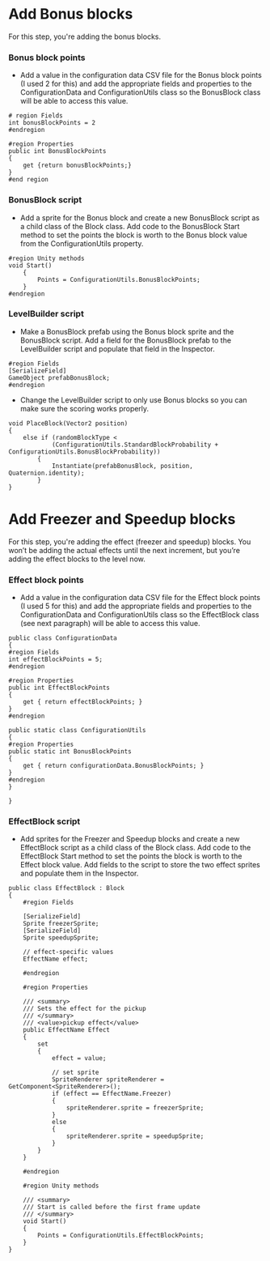 # Add Bonus blocks
For this step, you're adding the bonus blocks. 
### Bonus block points
- Add a value in the configuration data CSV file for the Bonus block points (I used 2 for this) and add the appropriate fields and properties to the ConfigurationData and ConfigurationUtils
class so the BonusBlock class will be able to access this value. 
```
# region Fields
int bonusBlockPoints = 2
#endregion

#region Properties 
public int BonusBlockPoints 
{
    get {return bonusBlockPoints;}
}
#end region
```

### BonusBlock script
- Add a sprite for the Bonus block and create a new BonusBlock script as a child class of the 
Block class. Add code to the BonusBlock Start method to set the points the block is worth to 
the Bonus block value from the ConfigurationUtils property. 
```
#region Unity methods
void Start()
    {
        Points = ConfigurationUtils.BonusBlockPoints;
    }
#endregion
```

### LevelBuilder script
- Make a BonusBlock prefab using the Bonus block sprite and the BonusBlock script. Add a field 
for the BonusBlock prefab to the LevelBuilder script and populate that field in the Inspector. 
```
#region Fields
[SerializeField]
GameObject prefabBonusBlock;
#endregion
```

- Change the LevelBuilder script to only use Bonus blocks so you can make sure the scoring 
works properly. 
```
void PlaceBlock(Vector2 position)
{
    else if (randomBlockType <
            (ConfigurationUtils.StandardBlockProbability + ConfigurationUtils.BonusBlockProbability))
        {
            Instantiate(prefabBonusBlock, position, Quaternion.identity);
        }
}
```

# Add Freezer and Speedup blocks
For this step, you're adding the effect (freezer and speedup) blocks. You won’t be adding the 
actual effects until the next increment, but you’re adding the effect blocks to the level now. 

### Effect block points
- Add a value in the configuration data CSV file for the Effect block points (I used 5 for this) and add the appropriate fields and properties to the ConfigurationData and ConfigurationUtils
class so the EffectBlock class (see next paragraph) will be able to access this value. 
```
public class ConfigurationData
{
#region Fields
int effectBlockPoints = 5;
#endregion    

#region Properties
public int EffectBlockPoints
{
    get { return effectBlockPoints; }
}
#endregion

public static class ConfigurationUtils
{
#region Properties
public static int BonusBlockPoints
{
    get { return configurationData.BonusBlockPoints; }
}
#endregion
}

}    
```

### EffectBlock script
- Add sprites for the Freezer and Speedup blocks and create a new EffectBlock script as a child 
class of the Block class. Add code to the EffectBlock Start method to set the points the block 
is worth to the Effect block value. Add fields to the script to store the two effect sprites and 
populate them in the Inspector.
```
public class EffectBlock : Block
{
    #region Fields

    [SerializeField]
    Sprite freezerSprite;
    [SerializeField]
    Sprite speedupSprite;

    // effect-specific values
    EffectName effect;

    #endregion

    #region Properties

    /// <summary>
    /// Sets the effect for the pickup
    /// </summary>
    /// <value>pickup effect</value>
    public EffectName Effect
    {
        set
        {
            effect = value;

            // set sprite
            SpriteRenderer spriteRenderer = GetComponent<SpriteRenderer>();
            if (effect == EffectName.Freezer)
            {
                spriteRenderer.sprite = freezerSprite;
            }
            else
            {
                spriteRenderer.sprite = speedupSprite;
            }
        }
    }

    #endregion

    #region Unity methods

    /// <summary>
    /// Start is called before the first frame update
    /// </summary>	
    void Start()
    {
        Points = ConfigurationUtils.EffectBlockPoints;
    }
}
```